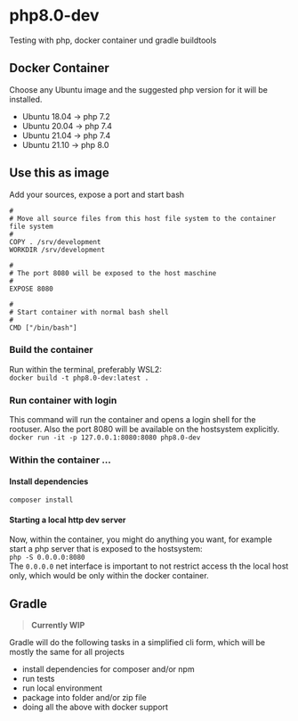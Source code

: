# php8.0-dev
Testing with php, docker container und gradle buildtools

## Docker Container
Choose any Ubuntu image and the suggested php version for it will be installed.
* Ubuntu 18.04 -> php 7.2
* Ubuntu 20.04 -> php 7.4
* Ubuntu 21.04 -> php 7.4
* Ubuntu 21.10 -> php 8.0

## Use this as image
Add your sources, expose a port and start bash
```
#
# Move all source files from this host file system to the container file system
#
COPY . /srv/development
WORKDIR /srv/development

#
# The port 8080 will be exposed to the host maschine
#
EXPOSE 8080

#
# Start container with normal bash shell
#
CMD ["/bin/bash"]
```
### Build the container  
Run within the terminal, preferably WSL2:  
`docker build -t php8.0-dev:latest .`

### Run container with login
This command will run the container and opens a login shell for the rootuser. Also the port 8080 will be available on the hostsystem explicitly.  
`docker run -it -p 127.0.0.1:8080:8080 php8.0-dev`

### Within the container ...
#### Install dependencies
`composer install`
#### Starting a local http dev server
Now, within the container, you might do anything you want, for example start a php server that is exposed to the hostsystem:  
`php -S 0.0.0.0:8080`  
The `0.0.0.0` net interface is important to not restrict access th the local host only, which would be only within the docker container.

## Gradle
>**Currently WIP**

Gradle will do the following tasks in a simplified cli form, which will be mostly the same for all projects
* install dependencies for composer and/or npm
* run tests
* run local environment
* package into folder and/or zip file
* doing all the above with docker support